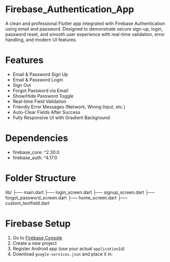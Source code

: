 # Firebase_Authentication_App

A clean and professional Flutter app integrated with Firebase Authentication using email and password. Designed to demonstrate secure sign-up, login, password reset, and smooth user experience with real-time validation, error handling, and modern UI features.

# Features
- Email & Password Sign Up
- Email & Password Login
- Sign Out
- Forgot Password via Email
- Show/Hide Password Toggle
- Real-time Field Validation
- Friendly Error Messages (Network, Wrong Input, etc.)
- Auto-Clear Fields After Success
- Fully Responsive UI with Gradient Background

# Dependencies
- firebase_core: ^2.30.0
- firebase_auth: ^4.17.0
  
# Folder Structure
lib/
├── main.dart
├── login_screen.dart
├── signup_screen.dart
├── forgot_password_screen.dart
├── home_screen.dart
├── custom_textfield.dart


# Firebase Setup 
1. Go to [Firebase Console](https://console.firebase.google.com)
2. Create a new project
3. Register Android app (use your actual `applicationId`)
4. Download `google-services.json` and place it in:
